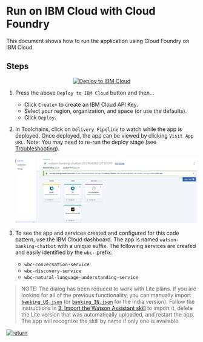 # Run on IBM Cloud with Cloud Foundry

This document shows how to run the application using Cloud Foundry on IBM Cloud.

## Steps

<p align="center">
    <a href="https://cloud.ibm.com/devops/setup/deploy?repository=https://github.com/IBM/watson-banking-chatbot">
    <img src="https://cloud.ibm.com/devops/setup/deploy/button_x2.png" alt="Deploy to IBM Cloud">
    </a>
</p>

1. Press the above `Deploy to IBM Cloud` button and then...

   * Click `Create+` to create an IBM Cloud API Key.
   * Select your region, organization, and space (or use the defaults).
   * Click `Deploy`.

2. In Toolchains, click on `Delivery Pipeline` to watch while the app is deployed. Once deployed, the app can be viewed by clicking `Visit App URL`.  Note: You may need to re-run the deploy stage (see [Troubleshooting](#Troubleshooting)).

   ![toolchain-pipeline](images/toolchain-pipeline.png)

3. To see the app and services created and configured for this code pattern, use the IBM Cloud dashboard. The app is named `watson-banking-chatbot` with a unique suffix. The following services are created and easily identified by the `wbc-` prefix:

    * `wbc-conversation-service`
    * `wbc-discovery-service`
    * `wbc-natural-language-understanding-service`

> NOTE: The dialog has been reduced to work with Lite plans. If you are looking for all of the previous functionality, you can manually import [`banking_US.json`](../../data/conversation/workspaces/banking_US.json) (or [`banking_IN.json`](../../data/conversation/workspaces/banking_IN.json) for the India version). Follow the instructions in [3. Import the Watson Assistant skill](../../README.md#3-import-the-watson-assistant-skill) to import it, delete the Lite version that was automatically uploaded, and restart the app. The app will recognize the skill by name if only one is available.

[![return](https://raw.githubusercontent.com/IBM/pattern-utils/master/deploy-buttons/return.png)](https://github.com/IBM/watson-banking-chatbot#deployment-options)
